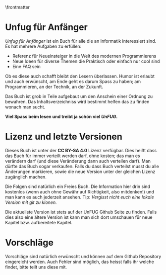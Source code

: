 \frontmatter

# Unfug für Anfänger

*Unfug für Anfänger* ist ein Buch für alle die an Informatik interessiert sind.
Es hat mehrere Aufgaben zu erfüllen:

- Referenz für Neueinsteiger in die Welt des modernen Programmierens
- Neue Ideen für diverse Themen die Praktisch oder einfach nur cool sind
- Eine FAQ sein

Ob es diese auch schafft bleibt den Lesern überlassen. Humor ist erlaubt und
auch erwünscht, am Ende geht es darum Spass zu haben; am Programmieren, an der
Technik, an der Zukunft.

Das Buch ist grob in Teile aufgebaut um den Anschein einer Ordnung zu bewahren.
Das Inhaltsverzeichniss wird bestimmt helfen das zu finden wonach man sucht.

**Viel Spass beim lesen und treibt ja schön viel _UnFUG_.**

# Lizenz und letzte Versionen

Dieses Buch ist unter der **CC BY-SA 4.0** Lizenz verfügbar. Dies heißt dass das
Buch für immer verteilt werden darf, ohne kosten; das man es verändern darf (und
diese Veränderung dann auch verteilen darf). Man dürfte das Buch sogar
verkaufen.  Falls du dass Buch verteilst musst du alle Änderungen markieren,
sowie die neue Version unter der gleichen Lizenz zugänglich machen.

Die Folgen sind natürlich ein Freies Buch. Die Information hier drin sind
kostenlos (wenn auch ohne Gewähr auf Richtigkeit, also mitdenken!) und man kann
es auch jederzeit ansehen. Tip: *Vergisst nicht euch eine lokale Version mit git
zu klonen.*

Die aktuellste Version ist stets auf der UnFUG Github Seite zu finden. Falls
dies also eine ältere Version ist kann man sich dort umschauen für neue Kapitel
bzw. aufbereitete Kapitel.

# Vorschläge

Vorschläge sind natürlich erwünscht und können auf dem Github Repository
eingereicht werden. Auch Fehler sind möglich, das heisst falls ihr welche
findet, bitte teilt uns diese mit.
